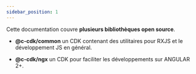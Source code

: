 ```yaml
---
sidebar_position: 1
---
```


Cette documentation couvre  **plusieurs bibliothèques open source**.

- **@c-cdk/common** un CDK contenant des utilitaires pour RXJS et le développement JS en général.

- **@c-cdk/ngx** un CDK pour faciliter les développements sur ANGULAR 2+.